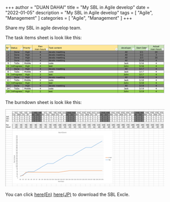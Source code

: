 +++
author = "DUAN DAHAI"
title = "My SBL in Agile develop"
date = "2022-01-05"
description = "My SBL in Agile develop"
tags = [
    "Agile",
    "Management"
]
categories = [
    "Agile",
    "Management"
]
+++

Share my SBL in agile develop team.



The task items sheet is look like this:

![SBL](20220105-agile-team-SBL-1.png)


The burndown sheet is look like this:

![BurnDown](20220105-agile-team-SBL-2.png)

You can click 
<a href="En-SBL-202203.xlsx" >here(En)</a>
<a href="JP-SBL-202203.xlsx" >here(JP)</a>
to download the SBL Excle.
